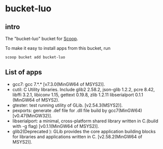 # bucket-luo

## intro

The "bucket-luo" bucket for [Scoop](http://scoop.sh).  

To make it easy to install apps from this bucket, run  

`scoop bucket add bucket-luo`  

## List of apps

- gcc7: gcc 7.\*.\* [v7.3.0(MinGW64 of MSYS2)]. 
- cutil: C Utility libraries. Include glib2 2.58.2, json-glib 1.2.2, pcre 8.42, libffi 3.2.1, libiconv 1.15, gettext 0.19.8, zlib 1.2.11 libserialport 0.1.1 (MinGW64 of MSYS2). 
- gtester: test running utility of GLib. [v2.54.3(MSYS2)]. 
- pexports: generate .def file for .dll file build by gcc7(MinGW64) [v0.47(MinGW32)]. 
- libserialport: a minimal, cross-platform shared library written in C.(build with -g flag) [v0.1.1(MinGW64 of MSYS2)]. 
- glib2(Deprecated ): GLib provides the core application building blocks for libraries and applications written in C. [v2.58.2(MinGW64 of MSYS2)]. 
